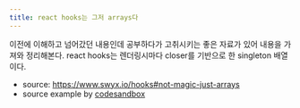 ```yaml
---
title: react hooks는 그저 arrays다
---
```

이전에 이해하고 넘어갔던 내용인데 공부하다가 고취시키는 좋은 자료가 있어 내용을 가져와 정리해본다.
react hooks는 렌더링시마다 closer를 기반으로 한 singleton 배열이다. 
- source: https://www.swyx.io/hooks#not-magic-just-arrays
- source example by [codesandbox](https://codesandbox.io/p/sandbox/react-hooks-not-magic-just-arrays-7n96dg)
